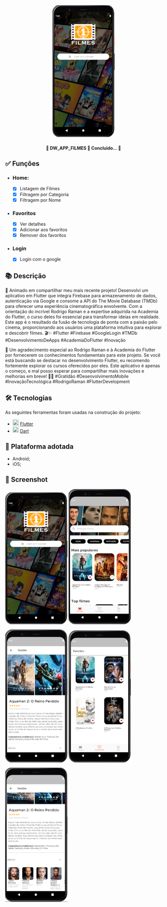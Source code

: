 <h1 align="center">
   <img src="printscreen/img01.png" width="200">
</h1>

<h4 align="center"> 
	🚧 DW_APP_FILMES 🚀 Concluido...  🚧
</h4>

## ✅ Funções

- <h3>Home:</h3>

  - [x] Listagem de Filmes
  - [x] Filtragem por Categoria
  - [x] Filtragem por Nome

- <h3>Favoritos</h3>

  - [x] Ver detalhes
  - [x] Adicionar aos favoritos
  - [x] Remover dos favoritos

- <h3>Login</h3>

  - [x] Login com o google

## 📚 Descrição

🚀 Animado em compartilhar meu mais recente projeto! Desenvolvi um aplicativo em Flutter que integra Firebase para armazenamento de dados, autenticação via Google e consome a API do The Movie Database (TMDb) para oferecer uma experiência cinematográfica envolvente. Com a orientação do incrível Rodrigo Raman e a expertise adquirida na Academia do Flutter, o curso deles foi essencial para transformar ideias em realidade. Este app é o resultado da fusão de tecnologia de ponta com a paixão pelo cinema, proporcionando aos usuários uma plataforma intuitiva para explorar e descobrir filmes. 🎬✨ #Flutter #Firebase #GoogleLogin #TMDb #DesenvolvimentoDeApps #AcademiaDoFlutter #Inovação

👏 Um agradecimento especial ao Rodrigo Raman e à Academia do Flutter por fornecerem os conhecimentos fundamentais para este projeto. Se você está buscando se destacar no desenvolvimento Flutter, eu recomendo fortemente explorar os cursos oferecidos por eles. Este aplicativo é apenas o começo, e mal posso esperar para compartilhar mais inovações e melhorias em breve! 🚀🎥 #Gratidão #DesenvolvimentoMobile #InovaçãoTecnológica #RodrigoRaman #FlutterDevelopment

## 🛠 Tecnologias

As seguintes ferramentas foram usadas na construção do projeto:

- <img src="https://cdn.jsdelivr.net/gh/devicons/devicon/icons/flutter/flutter-original.svg" height="20" width="20"/> [Flutter](https://flutter.dev/?gclid=Cj0KCQjwkbuKBhDRARIsAALysV4sMSKWcOxrlBmdtlCcf3MAfNdH1ehbbWi6ZjjjdypPLsSvdTFiqOYaAon3EALw_wcB&gclsrc=aw.ds)
- <img src="https://cdn.jsdelivr.net/gh/devicons/devicon/icons/dart/dart-original.svg" height="20" width="20"/> [Dart](https://dart.dev/)

## 📱 Plataforma adotada

- Android;
- iOS;

## 📸 Screenshot

<p float="left">
	<img src="printscreen/img01.png" width="200">
	<img src="printscreen/img02.png" width="200">
	
</p>

<p float="left">
	<img src="printscreen/img04.png" width="200">
	<img src="printscreen/img03.png" width="200">
</p>

<p float="left">
	<img src="printscreen/img05.png" width="200">
</p>
